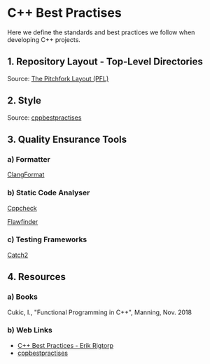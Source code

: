 # C++ Best Practises

Here we define the standards and best practices we follow when developing C++ projects.

## 1. Repository Layout - Top-Level Directories

Source: [The Pitchfork Layout (PFL)](https://api.csswg.org/bikeshed/?force=1&url=https://raw.githubusercontent.com/vector-of-bool/pitchfork/develop/data/spec.bs#tld)

## 2. Style

Source: [cppbestpractises](https://lefticus.gitbooks.io/cpp-best-practices/content/03-Style.html)

## 3. Quality Ensurance Tools

### a) Formatter

[ClangFormat](https://clang.llvm.org/docs/ClangFormat.html)

### b) Static Code Analyser

[Cppcheck](https://cppcheck.sourceforge.io)

[Flawfinder](https://dwheeler.com/flawfinder/)

### c) Testing Frameworks

[Catch2](https://github.com/catchorg/Catch2)

## 4. Resources

### a) Books

Cukic, I., "Functional Programming in C++", Manning, Nov. 2018

### b) Web Links

- [C++ Best Practices - Erik Rigtorp](https://rigtorp.se/cpp-best-practices/)
- [cppbestpractises](https://lefticus.gitbooks.io/cpp-best-practices/content/)
